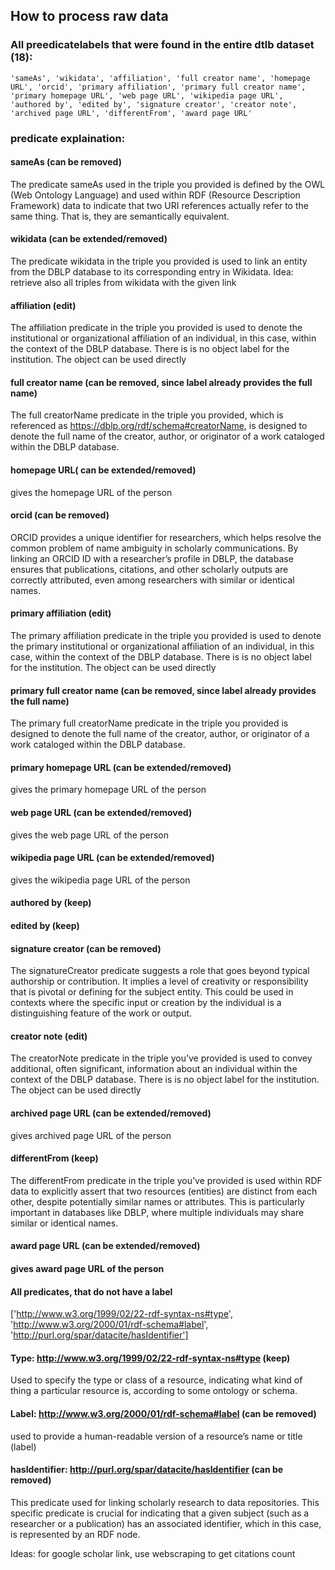 ## How to process raw data

### All preedicatelabels that were found in the entire dtlb dataset (18):
```
'sameAs', 'wikidata', 'affiliation', 'full creator name', 'homepage URL', 'orcid', 'primary affiliation', 'primary full creator name', 'primary homepage URL', 'web page URL', 'wikipedia page URL', 'authored by', 'edited by', 'signature creator', 'creator note', 'archived page URL', 'differentFrom', 'award page URL'
```

### predicate explaination:

#### sameAs (can be removed)
The predicate sameAs used in the triple you provided is defined by the OWL (Web Ontology Language) and used within RDF (Resource Description Framework) data to indicate that two URI references actually refer to the same thing. That is, they are semantically equivalent.


#### wikidata (can be extended/removed)
The predicate wikidata in the triple you provided is used to link an entity from the DBLP database to its corresponding entry in Wikidata. 
Idea: retrieve also all triples from wikidata with the given link 

#### affiliation (edit)
The affiliation predicate in the triple you provided is used to denote the institutional or organizational affiliation of an individual, in this case, within the context of the DBLP database. There is is no object label for the institution. The object can be used directly

#### full creator name (can be removed, since label already provides the full name)
The full creatorName predicate in the triple you provided, which is referenced as https://dblp.org/rdf/schema#creatorName, is designed to denote the full name of the creator, author, or originator of a work cataloged within the DBLP database.

#### homepage URL( can be extended/removed)
gives the homepage URL of the person 

#### orcid (can be removed)
ORCID provides a unique identifier for researchers, which helps resolve the common problem of name ambiguity in scholarly communications. By linking an ORCID ID with a researcher’s profile in DBLP, the database ensures that publications, citations, and other scholarly outputs are correctly attributed, even among researchers with similar or identical names.

#### primary affiliation (edit)
The primary affiliation predicate in the triple you provided is used to denote the primary institutional or organizational affiliation of an individual, in this case, within the context of the DBLP database. There is is no object label for the institution. The object can be used directly

#### primary full creator name (can be removed, since label already provides the full name)
The primary full creatorName predicate in the triple you provided is designed to denote the full name of the creator, author, or originator of a work cataloged within the DBLP database.

#### primary homepage URL (can be extended/removed)
gives the primary homepage URL of the person 

#### web page URL  (can be extended/removed)
gives the web page URL of the person 

#### wikipedia page URL (can be extended/removed)
gives the wikipedia page URL of the person 

#### authored by (keep)

#### edited by (keep)

#### signature creator (can be removed)
The signatureCreator predicate suggests a role that goes beyond typical authorship or contribution. It implies a level of creativity or responsibility that is pivotal or defining for the subject entity. This could be used in contexts where the specific input or creation by the individual is a distinguishing feature of the work or output.

#### creator note  (edit)
The creatorNote predicate in the triple you’ve provided is used to convey additional, often significant, information about an individual within the context of the DBLP database. There is is no object label for the institution. The object can be used directly

#### archived page URL (can be extended/removed)
gives archived page URL of the person 

#### differentFrom (keep)
The differentFrom predicate in the triple you’ve provided is used within RDF data to explicitly assert that two resources (entities) are distinct from each other, despite potentially similar names or attributes. This is particularly important in databases like DBLP, where multiple individuals may share similar or identical names. 

#### award page URL (can be extended/removed)
#### gives award page URL of the person 



#### All predicates, that do not have a label
['http://www.w3.org/1999/02/22-rdf-syntax-ns#type', 'http://www.w3.org/2000/01/rdf-schema#label', 'http://purl.org/spar/datacite/hasIdentifier']

#### Type: http://www.w3.org/1999/02/22-rdf-syntax-ns#type (keep)
Used to specify the type or class of a resource, indicating what kind of thing a particular resource is, according to some ontology or schema.

#### Label: http://www.w3.org/2000/01/rdf-schema#label (can be removed)
used to provide a human-readable version of a resource’s name or title (label)

#### hasIdentifier: http://purl.org/spar/datacite/hasIdentifier (can be removed)
This predicate used for linking scholarly research to data repositories. This specific predicate is crucial for indicating that a given subject (such as a researcher or a publication) has an associated identifier, which in this case, is represented by an RDF node.


Ideas:
for google scholar link, use webscraping to get citations count

